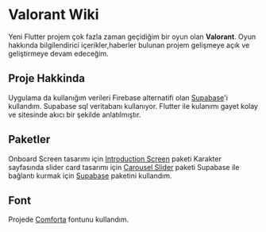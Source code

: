 # Valorant Wiki


Yeni Flutter projem çok fazla zaman geçidiğim bir oyun olan **Valorant**. Oyun hakkında bilgilendirici içerikler,haberler bulunan projem gelişmeye açık ve geliştirmeye devam edeceğim.

## Proje Hakkinda
Uygulama da kullanığım verileri Firebase alternatifi olan [Supabase](https://supabase.io/)'i kullandım. Supabase sql veritabanı kullanıyor. Flutter ile kulanımı gayet kolay ve sitesinde akıcı bir şekilde anlatılmıştır.

## Paketler
Onboard Screen tasarımı için [Introduction Screen](https://pub.dev/packages/introduction_screen) paketi
Karakter sayfasında slider card tasarımı için [Carousel Slider](https://pub.dev/packages/carousel_slider) paketi
Supabase ile bağlantı kurmak için [Supabase](https://pub.dev/packages/supabase) paketini kullandım. 

## Font 
Projede [Comforta](https://www.dafont.com/comfortaa.font) fontunu kullandım.



